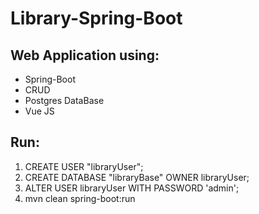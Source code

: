 # Library-Spring-Boot

## Web Application using:
<ul>
<li>Spring-Boot</li>
<li>CRUD</li>
<li>Postgres DataBase</li>
<li>Vue JS</li>
</ul>

## Run:

<ol>
<li>CREATE USER "libraryUser";</li>
<li>CREATE DATABASE "libraryBase" OWNER libraryUser;</li>
<li>ALTER USER libraryUser WITH PASSWORD 'admin';</li>
<li>mvn clean spring-boot:run</li>
</ol>




